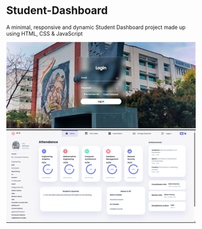 # Student-Dashboard
A minimal, responsive and dynamic Student Dashboard  project made up using HTML, CSS &amp; JavaScript 

![png](https://github.com/I-scream-icecream/Student-dashboard/blob/d0f31fbefbeb5ccb72f6884f86e36e18dd49c48b/images/image1.png)
![png](https://github.com/I-scream-icecream/Student-dashboard/blob/main/images/image3.png)
